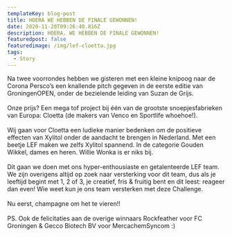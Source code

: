 ```yaml
---
templateKey: blog-post
title: HOERA WE HEBBEN DE FINALE GEWONNEN!
date: 2020-11-20T09:26:40.816Z
description: HOERA. WE HEBBEN DE FINALE GEWONNEN!
featuredpost: false
featuredimage: /img/lef-cloetta.jpg
tags:
  - Story
---
```

Na twee voorrondes hebben we gisteren met een kleine knipoog naar de Corona Persco’s een knallende pitch gegeven in de eerste editie van GroningenOPEN, onder de bezielende leiding van [](https://www.linkedin.com/in/ACoAACpKkG0BzM783jUXorfDYgvHHB8yO96nXIg)Suzan de Grijs.\
\
Onze prijs? Een mega tof project bij één van de grootste snoepjesfabrieken van Europa: Cloetta (de makers van Venco en Sportlife whoehoe!).\
\
Wij gaan voor Cloetta een ludieke manier bedenken om de positieve effecten van Xylitol onder de aandacht te brengen in Nederland. Met een beetje LEF maken we zelfs Xylitol spannend. In de categorie Gouden Wikkel, dames en heren. Willie Wonka is er niks bij.\
\
Dit gaan we doen met ons hyper-enthousiaste en getalenteerde LEF team. We zijn overigens altijd op zoek naar versterking voor dit team, dus als je leeftijd begint met 1, 2 of 3, je creatief, fris & fruitig bent en dit leest: reageer dan even! Wie weet kun je ons team versterken met deze Challenge.\
\
Nu eerst, champagne om het te vieren!!\
\
PS. Ook de felicitaties aan de overige winnaars Rockfeather voor FC Groningen & Gecco Biotech BV voor MercachemSyncom :)